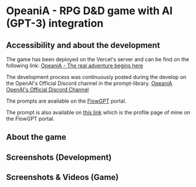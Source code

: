 # OpeaniA - RPG D&D game with AI (GPT-3) integration

## Accessibility and about the development

The game has been deployed on the Vercel's server and can be find on the following link:
[OpeaniA - The real adventure begins here](https://opeania.vercel.app)

The development process was continuously posted during the develop on the OpenAI's Official Discord channel in the prompt-library.
[OpeaniA](https://discord.com/channels/974519864045756446/1088360914278948965)
[OpenAI's Official Discord Channel](https://discord.com/servers/openai-974519864045756446)

The prompts are available on the [FlowGPT](https://www.flowgpt.com) portal.

The prompt is also available on [this link](https://flowgpt.com/user/j9xjN6codP1fjQiUNa9t_) which is the profile page of mine on the FlowGPT portal.

## About the game

## Screenshots (Development)

## Screenshots & Videos (Game)
